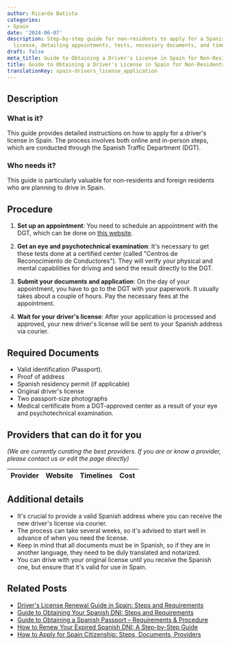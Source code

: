 ```yaml
---
author: Ricardo Batista
categories:
- Spain
date: '2024-06-07'
description: Step-by-step guide for non-residents to apply for a Spanish driver's
  license, detailing appointments, tests, necessary documents, and timelines.
draft: false
meta_title: Guide to Obtaining a Driver's License in Spain for Non-Residents
title: Guide to Obtaining a Driver's License in Spain for Non-Residents
translationKey: spain-drivers_license_application
---
```





## Description
### What is it?
This guide provides detailed instructions on how to apply for a driver's license in Spain. The process involves both online and in-person steps, which are conducted through the Spanish Traffic Department (DGT).

### Who needs it?
This guide is particularly valuable for non-residents and foreign residents who are planning to drive in Spain.

## Procedure
1. **Set up an appointment**: You need to schedule an appointment with the DGT, which can be done on [this website](https://sedeapl.dgt.gob.es:7443/WEB_NCIT_CONSULTA/solicitarCita.faces). 

2. **Get an eye and psychotechnical examination**: It's necessary to get these tests done at a certified center (called "Centros de Reconocimiento de Conductores"). They will verify your physical and mental capabilities for driving and send the result directly to the DGT.

3. **Submit your documents and application**: On the day of your appointment, you have to go to the DGT with your paperwork. It usually takes about a couple of hours. Pay the necessary fees at the appointment.

4. **Wait for your driver's license**: After your application is processed and approved, your new driver's license will be sent to your Spanish address via courier. 

## Required Documents
- Valid identification (Passport).
- Proof of address
- Spanish residency permit (if applicable)
- Original driver's license
- Two passport-size photographs
- Medical certificate from a DGT-approved center as a result of your eye and psychotechnical examination.

## Providers that can do it for you

_(We are currently curating the best providers. If you are or know a provider, please contact us or edit the page directly)_

| Provider        |     Website     |     Timelines    |       Cost      |
| :-------------: | :-------------: |  :-------------: | :-------------: |

## Additional details
- It's crucial to provide a valid Spanish address where you can receive the new driver's license via courier.
- The process can take several weeks, so it's advised to start well in advance of when you need the license. 
- Keep in mind that all documents must be in Spanish, so if they are in another language, they need to be duly translated and notarized. 
- You can drive with your original license until you receive the Spanish one, but ensure that it's valid for use in Spain.

## Related Posts

- [Driver's License Renewal Guide in Spain: Steps and Requirements](https://tramitit.com/guides/spain/drivers_license_renewal/)
- [Guide to Obtaining Your Spanish DNI: Steps and Requirements](https://tramitit.com/guides/spain/id_card_application/)
- [Guide to Obtaining a Spanish Passport – Requirements & Procedure](https://tramitit.com/guides/spain/passport_application/)
- [How to Renew Your Expired Spanish DNI: A Step-by-Step Guide](https://tramitit.com/guides/spain/id_card_renewal/)
- [How to Apply for Spain Citizenship: Steps, Documents, Providers](https://tramitit.com/guides/spain/citizenship_application/)